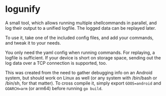 # logunify

A small tool, which allows running multiple shellcommands in parallel, and log their output to a unified logfile. The logged data can be replayed later.

To use it, take one of the included config files, and add your commands, and tweak it to your needs.

You only need the yaml config when running commands. For replaying, a logfile is sufficient. If your device is short on storage space, sending out the log data over a TCP connection is supported, too.

This was created from the need to gather debugging info on an Android system, but should work on Linux as well (or any system with /bin/bash or /bin/sh, for that matter). To cross compile it, simply export `GOOS=android` and `GOARCH=arm` (or arm64) before running `go build`.